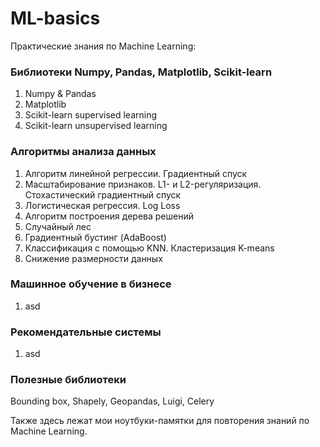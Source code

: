 # ML-basics

Практические знания по Machine Learning:
### Библиотеки Numpy, Pandas, Matplotlib, Scikit-learn
  1. Numpy & Pandas
  2. Matplotlib
  3. Scikit-learn supervised learning
  4. Scikit-learn unsupervised learning

### Алгоритмы анализа данных
  1. Алгоритм линейной регрессии. Градиентный спуск
  2. Масштабирование признаков. L1- и L2-регуляризация. Стохастический градиентный спуск
  3. Логистическая регрессия. Log Loss
  4. Алгоритм построения дерева решений
  5. Случайный лес
  6. Градиентный бустинг (AdaBoost)
  7. Классификация с помощью KNN. Кластеризация K-means
  8. Снижение размерности данных
### Машинное обучение в бизнесе
  1. asd
### Рекомендательные системы
  1. asd
### Полезные библиотеки

Bounding box, Shapely, Geopandas, Luigi, Celery

Также здесь лежат мои ноутбуки-памятки для повторения знаний по Machine Learning.
